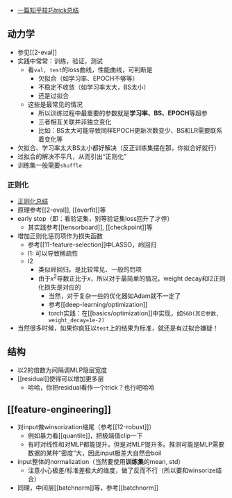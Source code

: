 - [一篇知乎技巧trick总结](https://zhuanlan.zhihu.com/p/95081141)
## 动力学
- 参见[[2-eval]]
- 实践中常常：训练，验证，测试
  - 看`val, test`的loss曲线，性能曲线，可判断是
    - 欠拟合（如学习率、EPOCH不够等）
    - 不稳定不收敛（如学习率太大，BS太小）
    - 还是过拟合
  - 这些是最常见的情况
    - 所以训练过程中最重要的参数就是**学习率、BS、EPOCH**等超参
    - 三者相互关联并非独立变化
    - 比如：BS太大可能导致同样EPOCH更新次数变少、BS和LR需要联系着变化等
- 欠拟合、学习率太大BS太小都好解决（反正训练集摆在那，你拟合好就行）
- 过拟合的解决不平凡，从而引出“正则化”
- 训练集一般需要`shuffle`
### 正则化
- [正则化总结](https://zhuanlan.zhihu.com/p/69025058)
- 原理参考[[2-eval]], [[overfit]]等
- early stop（即：看验证集，别等验证集loss回升了才停）
  - 其实践参考[[tensorboard]], [[checkpoint]]等
- 增加正则化惩罚项作为损失函数
  - 参考[[11-feature-selection]]中LASSO，岭回归
  - l1: 可以导致稀疏性
  - l2
    - 类似岭回归。是比较常见、一般的罚项
    - 由于$x^2$导数正比于$x$，所以对于最简单的情况，weight decay和l2正则化损失是对应的
      - 当然，对于复杂一些的优化器如Adam就不一定了
      - 参考[[deep-learning/optimization]]
      - torch实践：在[[basics/optimization]]中实现，如`SGD(其它参数, weight_decay=1e-2)`
- 当然很多时候，如果你疯狂以`test`上的结果为标准，就还是有过拟合嫌疑！
## 结构
- 以2的倍数为间隔调MLP隐层宽度
- [[residual]]使得可以增加更多层
  - 哈哈，你把residual看作一个trick？也行吧哈哈
## [[feature-engineering]]
- 对input做winsorization缩尾（参考[[12-robust]]）
  - 例如暴力看[[quantile]]，把极端值clip一下
  - 有时对线性和对MLP都能提升，但是对MLP提升多。推测可能是MLP需要数据的某种“密度”大，因此input极差大自然会boil
- input整体的normalization（当然要使用**训练集**的mean, std）
  - 注意小心极差/标准差极大的维度，做了反而不行（所以要和winsorize结合）
- 同理，中间层[[batchnorm]]等，参考[[batchnorm]]